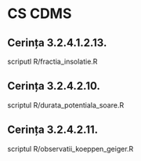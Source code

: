 # CS CDMS

## Cerința 3.2.4.1.2.13.

scriputl R/fractia_insolatie.R

## Cerința 3.2.4.2.10.

scriptul R/durata_potentiala_soare.R

## Cerința 3.2.4.2.11.

scriptul R/observatii_koeppen_geiger.R

